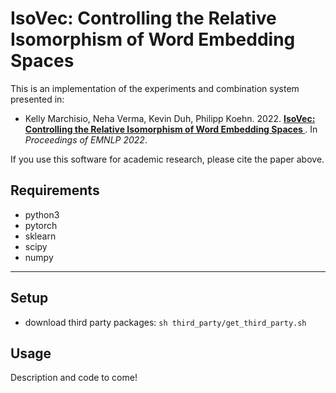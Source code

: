 IsoVec: Controlling the Relative Isomorphism of Word Embedding Spaces
======================

This is an implementation of the experiments and combination system presented
in:
- Kelly Marchisio, Neha Verma, Kevin Duh, Philipp Koehn. 2022. **[IsoVec: Controlling the Relative Isomorphism of Word Embedding Spaces
](https://arxiv.org/abs/2210.05098)**. In *Proceedings of EMNLP 2022*.

If you use this software for academic research, please cite the paper above.

Requirements
--------
- python3
- pytorch
- sklearn
- scipy
- numpy
--------

Setup
-------
- download third party packages: `sh third_party/get_third_party.sh`

Usage
-------


Description and code to come!